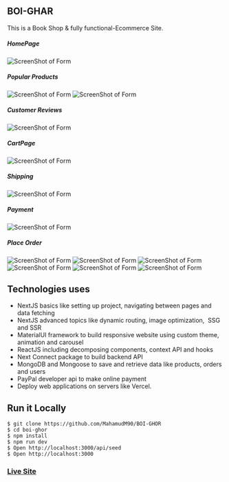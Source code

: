 ## BOI-GHAR 

This is a Book Shop & fully functional-Ecommerce Site. 

##### HomePage
![ScreenShot of Form](screenshorts/lol.png)

##### Popular Products 
![ScreenShot of Form](screenshorts/lala.png)
![ScreenShot of Form](screenshorts/a.png)

##### Customer Reviews
![ScreenShot of Form](screenshorts/b.png)

##### CartPage
![ScreenShot of Form](screenshorts/c.png)

##### Shipping 
![ScreenShot of Form](screenshorts/d.png)

##### Payment
![ScreenShot of Form](screenshorts/e.png)

##### Place Order
![ScreenShot of Form](screenshorts/f.png)
![ScreenShot of Form](screenshorts/g.png)
![ScreenShot of Form](screenshorts/h.png)
![ScreenShot of Form](screenshorts/i.png)
![ScreenShot of Form](screenshorts/j.png)
![ScreenShot of Form](screenshorts/k.png)




## Technologies uses
 - NextJS basics like setting up project, navigating between pages and data fetching
 - NextJS advanced topics like dynamic routing, image optimization,  SSG and SSR
 - MaterialUI framework to build responsive website using custom theme, animation and carousel
 - ReactJS including decomposing components, context API and hooks
 - Next Connect package to build backend API
 - MongoDB and Mongoose to save and retrieve data like products, orders and users
 - PayPal developer api to make online payment
 - Deploy web applications on servers like Vercel.




## Run it Locally
```
$ git clone https://github.com/MahamudM90/BOI-GHOR
$ cd boi-ghor
$ npm install
$ npm run dev
$ Open http://localhost:3000/api/seed
$ Open http://localhost:3000
```
   ###    [Live Site](https://boighorss.vercel.app/?fbclid=IwAR3f1UHUDWg0-41u_pPRq8vSZSZVpnMLtsQ1u3CvYKDppGGCBV4HO2ea-dk)
